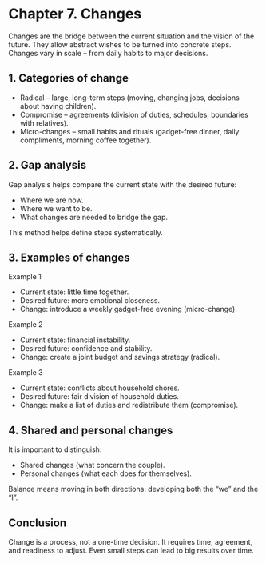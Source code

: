 # Chapter 7. Changes

Changes are the bridge between the current situation and the vision of the future. They allow abstract wishes to be turned into concrete steps. Changes vary in scale – from daily habits to major decisions.

## 1. Categories of change

- Radical – large, long-term steps (moving, changing jobs, decisions about having children).
- Compromise – agreements (division of duties, schedules, boundaries with relatives).
- Micro-changes – small habits and rituals (gadget-free dinner, daily compliments, morning coffee together).

## 2. Gap analysis

Gap analysis helps compare the current state with the desired future:

- Where we are now.
- Where we want to be.
- What changes are needed to bridge the gap.

This method helps define steps systematically.

## 3. Examples of changes

Example 1

- Current state: little time together.
- Desired future: more emotional closeness.
- Change: introduce a weekly gadget-free evening (micro-change).

Example 2

- Current state: financial instability.
- Desired future: confidence and stability.
- Change: create a joint budget and savings strategy (radical).

Example 3

- Current state: conflicts about household chores.
- Desired future: fair division of household duties.
- Change: make a list of duties and redistribute them (compromise).

## 4. Shared and personal changes

It is important to distinguish:

- Shared changes (what concern the couple).
- Personal changes (what each does for themselves).

Balance means moving in both directions: developing both the “we” and the “I”.

## Conclusion

Change is a process, not a one-time decision. It requires time, agreement, and readiness to adjust. Even small steps can lead to big results over time.

<div style="page-break-after: always;"></div>